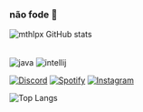 
### não fode 🖕

![mthlpx GitHub stats](https://github-readme-stats.vercel.app/api?username=mthlpx&show_icons=true&theme=dark)

<div styLe="display: inline_block"><br/>
	<img align="center" alt="java" scr="https://img.shields.io/badge/Java-ED8B00?style=for-the-badge&logo=openjdk&logoColor=white" />
	<img align="center" alt="intellij" scr="https://img.shields.io/badge/IntelliJ_IDEA-000000.svg?style=for-the-badge&logo=intellij-idea&logoColor=white" />
</div>

[![Discord](https://img.shields.io/badge/Discord-7289DA?style=for-the-badge&logo=discord&logoColor=white)](https://discord.gg/u8rt3TfpSp)
[![Spotify](https://img.shields.io/badge/Spotify-1ED760?&style=for-the-badge&logo=spotify&logoColor=white)](https://open.spotify.com/user/21s2xrxel5edozihfvqajefoy?si=170201760ab24502)
[![Instagram](https://img.shields.io/badge/Instagram-E4405F?style=for-the-badge&logo=instagram&logoColor=white)](https://www.instagram.com/mth.lpx/)

![Top Langs](https://github-readme-stats.vercel.app/api/top-langs/?username=mthlpx&layout=compact)
